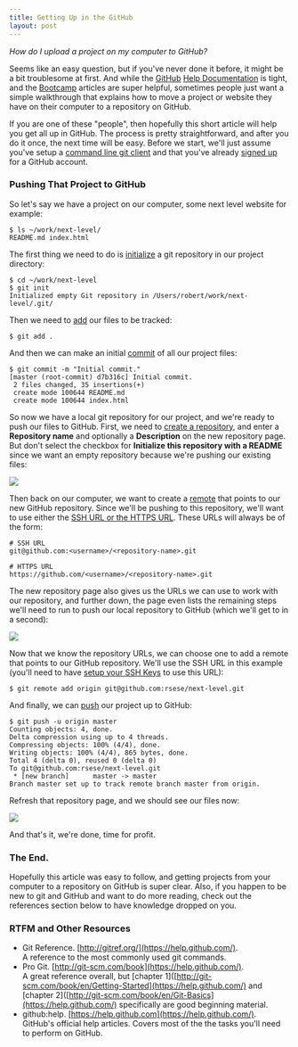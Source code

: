 ```yaml
---
title: Getting Up in the GitHub
layout: post
---
```


*How do I upload a project on my computer to GitHub?*

Seems like an easy question, but if you've never done it before, it might be a
bit troublesome at first. And while the [GitHub](https://www.github.com)
[Help Documentation](https://help.github.com/) is tight, and the
[Bootcamp](https://help.github.com/categories/54/articles) articles are super
helpful, sometimes people just want a simple walkthrough that explains how to
move a project or website they have on their computer to a repository on
GitHub. 

If you are one of these "people", then hopefully this short article will help
you get all up in GitHub. The process is pretty straightforward, and after you
do it once, the next time will be easy. Before we start, we'll just assume
you've setup a 
[command line git client](https://help.github.com/articles/set-up-git) and that
you've already [signed up](https://github.com/) for a GitHub account.

### Pushing That Project to GitHub

So let's say we have a project on our computer, some next level website for
example:

    $ ls ~/work/next-level/
    README.md index.html

The first thing we need to do is [initialize](http://gitref.org/creating/#init)
a git repository in our project directory:

    $ cd ~/work/next-level
    $ git init
    Initialized empty Git repository in /Users/robert/work/next-level/.git/

Then we need to [add](http://gitref.org/basic/#add) our files to be tracked:

    $ git add .

And then we can make an initial [commit](http://gitref.org/basic/#commit) of
all our project files:

    $ git commit -m "Initial commit."
    [master (root-commit) d7b316c] Initial commit.
     2 files changed, 35 insertions(+)
     create mode 100644 README.md
     create mode 100644 index.html

So now we have a local git repository for our project, and we're ready to push
our files to GitHub. First, we need to
[create a repository](https://github.com/new), and enter a **Repository
name** and optionally a **Description** on the new repository page. But don't
select the checkbox for **Initialize this repository with a README** since we
want an empty repository because we're pushing our existing files:

![](http://f.cl.ly/items/0G2Z133A333k1Y3D0y0y/new-repository.png)

Then back on our computer, we want to create a
[remote](http://gitref.org/remotes/#remote) that points to our new GitHub
repository. Since we'll be pushing to this repository, we'll want to use
either the
[SSH URL or the HTTPS URL](https://help.github.com/articles/which-remote-url-should-i-use).
These URLs will always be of the form:

    # SSH URL
    git@github.com:<username>/<repository-name>.git

    # HTTPS URL
    https://github.com/<username>/<repository-name>.git

The new repository page also gives us the URLs we can use to work with our 
repository, and further down, the page even lists the remaining steps we'll
need to run to push our local repository to GitHub (which we'll get to in a
second):

![](http://f.cl.ly/items/180e471f3Z0e193N0C34/new-repository-created.png)

Now that we know the repository URLs, we can choose one to add a remote that
points to our GitHub repository. We'll use the SSH URL in this example (you'll need to have
[setup your SSH Keys](https://help.github.com/articles/generating-ssh-keys) to
use this URL):

    $ git remote add origin git@github.com:rsese/next-level.git

And finally, we can [push](http://gitref.org/remotes/#push) our project up to GitHub:

    $ git push -u origin master
    Counting objects: 4, done.
    Delta compression using up to 4 threads.
    Compressing objects: 100% (4/4), done.
    Writing objects: 100% (4/4), 865 bytes, done.
    Total 4 (delta 0), reused 0 (delta 0)
    To git@github.com:rsese/next-level.git
     * [new branch]      master -> master
    Branch master set up to track remote branch master from origin.

Refresh that repository page, and we should see our files now:

![](http://f.cl.ly/items/1B0l1A3w290g2U0P3O1k/files-uploaded-pushed.png)

And that's it, we're done, time for profit.

### The End.

Hopefully this article was easy to follow, and getting projects from your
computer to a repository on GitHub is super clear. Also, if you happen to be new to git and GitHub and want to do more reading, check out the references
section below to have knowledge dropped on you.

### RTFM and Other Resources

* Git Reference. [http://gitref.org/](https://help.github.com/).  
A reference to the most commonly used git commands.
* Pro Git. [http://git-scm.com/book](https://help.github.com/).  
A great reference overall, but
[chapter 1]([http://git-scm.com/book/en/Getting-Started](https://help.github.com/)
and
[chapter 2]([http://git-scm.com/book/en/Git-Basics](https://help.github.com/)
specifically are good beginning material.
* github:help. [https://help.github.com](https://help.github.com/).  
GitHub's official help articles. Covers most of the the tasks you'll need to
perform on GitHub.
